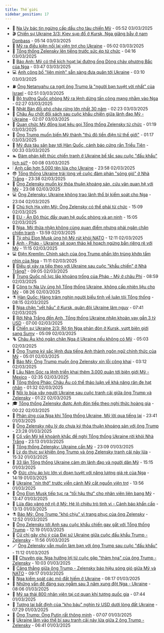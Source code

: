 ```yaml
---
title: Thế giới
sidebar_position: 17
---
```


<!-- dantri-the-gioi:START -->
- 🌋 [Na Uy bác tin ngừng cấp dầu cho tàu chiến Mỹ](https://dantri.com.vn/the-gioi/na-uy-bac-tin-ngung-cap-dau-cho-tau-chien-my-20250303122323957.htm) - 05:52 03/03/2025
- 🎬 [Chiến sự Ukraine 3/3: Kiev sụp đổ ở Kursk, Nga giăng bẫy ở nam Donbass](https://dantri.com.vn/the-gioi/chien-su-ukraine-33-kiev-sup-do-o-kursk-nga-giang-bay-o-nam-donbass-20250303113843447.htm) - 05:14 03/03/2025
- 🧰 [Mỹ ra điều kiện nối lại viện trợ cho Ukraine](https://dantri.com.vn/the-gioi/my-ra-dieu-kien-noi-lai-vien-tro-cho-ukraine-20250303112037769.htm) - 05:02 03/03/2025
- 🌋 [Tổng thống Zelensky lên tiếng trước sức ép từ chức](https://dantri.com.vn/the-gioi/tong-thong-zelensky-len-tieng-truoc-suc-ep-tu-chuc-20250303110800600.htm) - 04:16 03/03/2025
- 🗽 [Báo Anh: Mỹ có thể kích hoạt lại đường ống Dòng chảy phương Bắc của Nga](https://dantri.com.vn/the-gioi/bao-anh-my-co-the-kich-hoat-lai-duong-ong-dong-chay-phuong-bac-cua-nga-20250303095825257.htm) - 03:47 03/03/2025
- 💻 [Anh công bố &quot;liên minh&quot; sẵn sàng đưa quân tới Ukraine](https://dantri.com.vn/the-gioi/anh-cong-bo-lien-minh-san-sang-dua-quan-toi-ukraine-20250303100137805.htm) - 03:10 03/03/2025
- ⛽️ [Ông Netanyahu ca ngợi ông Trump là &quot;người bạn tuyệt vời nhất&quot; của Israel](https://dantri.com.vn/the-gioi/ong-netanyahu-ca-ngoi-ong-trump-la-nguoi-ban-tuyet-voi-nhat-cua-israel-20250303094144466.htm) - 02:51 03/03/2025
- 🤩 [Bộ trưởng Quốc phòng Mỹ ra lệnh dừng tấn công mạng nhằm vào Nga](https://dantri.com.vn/the-gioi/bo-truong-quoc-phong-my-ra-lenh-dung-tan-cong-mang-nham-vao-nga-20250303084629266.htm) - 02:27 03/03/2025
- 🧐 [Nhật Bản đối phó cháy rừng lớn nhất 30 năm](https://dantri.com.vn/the-gioi/nhat-ban-doi-pho-chay-rung-lon-nhat-30-nam-20250303084306534.htm) - 02:23 03/03/2025
- 🎊 [Châu Âu chốt đối sách sau cuộc khẩu chiến giữa lãnh đạo Mỹ - Ukraine](https://dantri.com.vn/the-gioi/chau-au-chot-doi-sach-sau-cuoc-khau-chien-giua-lanh-dao-my-ukraine-20250303082504211.htm) - 02:07 03/03/2025
- 📝 [Quan chức Mỹ đồng loạt kêu gọi Tổng thống Zelensky từ chức](https://dantri.com.vn/the-gioi/quan-chuc-my-dong-loat-keu-goi-tong-thong-zelensky-tu-chuc-20250303075334599.htm) - 01:19 03/03/2025
- 🤡 [Ông Trump muốn biến Mỹ thành &quot;thủ đô tiền điện tử thế giới&quot;](https://dantri.com.vn/the-gioi/ong-trump-muon-bien-my-thanh-thu-do-tien-dien-tu-the-gioi-20250303075051463.htm) - 01:17 03/03/2025
- 🥷 [Mỹ đưa tàu sân bay tới Hàn Quốc, cảnh báo cứng rắn Triều Tiên](https://dantri.com.vn/the-gioi/my-dua-tau-san-bay-toi-han-quoc-canh-bao-cung-ran-trieu-tien-20250303071110774.htm) - 00:33 03/03/2025
- 🏊 [Đàm phán kết thúc chiến tranh ở Ukraine bế tắc sau cuộc &quot;đấu khẩu&quot; lịch sử?](https://dantri.com.vn/the-gioi/dam-phan-ket-thuc-chien-tranh-o-ukraine-be-tac-sau-cuoc-dau-khau-lich-su-20250302230327591.htm) - 00:08 03/03/2025
- 🕯 [Anh cấp hơn 5.000 tên lửa cho Ukraine](https://dantri.com.vn/the-gioi/anh-cap-hon-5000-ten-lua-cho-ukraine-20250303065433054.htm) - 23:58 02/03/2025
- 😎 [Tổng thống Ukraine trải lòng về cuộc đàm phán &quot;sóng gió&quot; ở Nhà Trắng](https://dantri.com.vn/the-gioi/tong-thong-ukraine-trai-long-ve-cuoc-dam-phan-song-gio-o-nha-trang-20250303063358132.htm) - 23:38 02/03/2025
- 🌈 [Ông Zelensky muốn ký thỏa thuận khoáng sản, cứu vãn quan hệ với Mỹ](https://dantri.com.vn/the-gioi/ong-zelensky-muon-ky-thoa-thuan-khoang-san-cuu-van-quan-he-voi-my-20250303060351942.htm) - 23:08 02/03/2025
- 💻 [Ông Zelensky: Ukraine không trao lãnh thổ bị kiểm soát cho Nga](https://dantri.com.vn/the-gioi/ong-zelensky-ukraine-khong-trao-lanh-tho-bi-kiem-soat-cho-nga-20250303055645608.htm) - 23:04 02/03/2025
- 🤖 [Chủ tịch Hạ viện Mỹ: Ông Zelensky có thể phải từ chức](https://dantri.com.vn/the-gioi/chu-tich-ha-vien-my-ong-zelensky-co-the-phai-tu-chuc-20250302220343401.htm) - 15:09 02/03/2025
- 🦏 [EU - Ấn Độ thúc đẩy quan hệ quốc phòng và an ninh](https://dantri.com.vn/the-gioi/eu-an-do-thuc-day-quan-he-quoc-phong-va-an-ninh-20250302220459833.htm) - 15:05 02/03/2025
- 🌁 [Nga, Mỹ thừa nhận không cùng quan điểm nhưng phải ngăn chặn chiến tranh](https://dantri.com.vn/the-gioi/nga-my-thua-nhan-khong-cung-quan-diem-nhung-phai-ngan-chan-chien-tranh-20250302195614508.htm) - 13:59 02/03/2025
- 🐘 [Tỷ phú Elon Musk ủng hộ Mỹ rút khỏi NATO](https://dantri.com.vn/the-gioi/ty-phu-elon-musk-ung-ho-my-rut-khoi-nato-20250302190535485.htm) - 12:11 02/03/2025
- 🥷 [Anh - Pháp - Ukraine sẽ soạn thảo kế hoạch ngừng bắn riêng rẽ với Mỹ](https://dantri.com.vn/the-gioi/anh-phap-ukraine-se-soan-thao-ke-hoach-ngung-ban-rieng-re-voi-my-20250302173457794.htm) - 11:15 02/03/2025
- 💻 [Điện Kremlin: Chính sách của ông Trump phần lớn trùng khớp tầm nhìn của Nga](https://dantri.com.vn/the-gioi/dien-kremlin-chinh-sach-cua-ong-trump-phan-lon-trung-khop-tam-nhin-cua-nga-20250302180057517.htm) - 11:11 02/03/2025
- 🎡 [Điều gì xảy ra tiếp theo với Ukraine sau cuộc &quot;khẩu chiến&quot; ở Nhà Trắng?](https://dantri.com.vn/the-gioi/dieu-gi-xay-ra-tiep-theo-voi-ukraine-sau-cuoc-khau-chien-o-nha-trang-20250302155110094.htm) - 09:05 02/03/2025
- 🧰 [Trung Quốc nỗ lực lấp khoảng trống của Pháp - Mỹ ở châu Phi](https://dantri.com.vn/the-gioi/trung-quoc-no-luc-lap-khoang-trong-cua-phap-my-o-chau-phi-20250302154256300.htm) - 08:59 02/03/2025
- 🥸 [Công ty Na Uy ủng hộ Tổng thống Ukraine, không cấp nhiên liệu cho Mỹ](https://dantri.com.vn/the-gioi/cong-ty-na-uy-ung-ho-tong-thong-ukraine-khong-cap-nhien-lieu-cho-my-20250302152016969.htm) - 08:26 02/03/2025
- ⚗️ [Hàn Quốc: Hàng trăm nghìn người biểu tình về luận tội Tổng thống](https://dantri.com.vn/the-gioi/han-quoc-hang-tram-nghin-nguoi-bieu-tinh-ve-luan-toi-tong-thong-20250302151533994.htm) - 08:15 02/03/2025
- 🌮 [Nga chặn &quot;yết hầu&quot; ở Kursk, quân đội Ukraine lâm nguy](https://dantri.com.vn/the-gioi/nga-chan-yet-hau-o-kursk-quan-doi-ukraine-lam-nguy-20250302122643198.htm) - 07:41 02/03/2025
- 🎃 [Rời Nhà Trắng đến Anh, Tổng thống Ukraine nhận khoản vay gần 3 tỷ USD](https://dantri.com.vn/the-gioi/roi-nha-trang-den-anh-tong-thong-ukraine-nhan-khoan-vay-gan-3-ty-usd-20250302090409996.htm) - 07:00 02/03/2025
- 💫 [Chiến sự Ukraine 2/3: Rộ tin Nga phản đòn ở Kursk, vượt biên giới sang Sumy](https://dantri.com.vn/the-gioi/chien-su-ukraine-23-ro-tin-nga-phan-don-o-kursk-vuot-bien-gioi-sang-sumy-20250302120125012.htm) - 05:09 02/03/2025
- 🪜 [Châu Âu khó ngăn chặn Nga ở Ukraine nếu không có Mỹ](https://dantri.com.vn/the-gioi/chau-au-kho-ngan-chan-nga-o-ukraine-neu-khong-co-my-20250302120034053.htm) - 05:03 02/03/2025
- 🌋 [Ông Trump ký sắc lệnh đưa tiếng Anh thành ngôn ngữ chính thức của Mỹ](https://dantri.com.vn/the-gioi/ong-trump-ky-sac-lenh-dua-tieng-anh-thanh-ngon-ngu-chinh-thuc-cua-my-20250302115538436.htm) - 05:01 02/03/2025
- 🦏 [Báo Mỹ: Ông Trump muốn ông Zelensky xin lỗi công khai](https://dantri.com.vn/the-gioi/bao-my-ong-trump-muon-ong-zelensky-xin-loi-cong-khai-20250302092723123.htm) - 03:12 02/03/2025
- 👀 [Lầu Năm Góc ra lệnh triển khai thêm 3.000 quân tới biên giới Mỹ - Mexico](https://dantri.com.vn/the-gioi/lau-nam-goc-ra-lenh-trien-khai-them-3000-quan-toi-bien-gioi-my-mexico-20250302084617842.htm) - 02:35 02/03/2025
- 🧰 [Tổng thống Pháp: Châu Âu có thể thảo luận về khả năng răn đe hạt nhân](https://dantri.com.vn/the-gioi/tong-thong-phap-chau-au-co-the-thao-luan-ve-kha-nang-ran-de-hat-nhan-20250302074741183.htm) - 01:32 02/03/2025
- 🚀 [Nỗi lo bủa vây người Ukraine sau cuộc tranh cãi giữa ông Trump và Zelensky](https://dantri.com.vn/the-gioi/noi-lo-bua-vay-nguoi-ukraine-sau-cuoc-tranh-cai-giua-ong-trump-va-zelensky-20250302073916485.htm) - 01:22 02/03/2025
- 🎓 [Tổng thống Zelensky được Anh đón tiếp theo nghi thức hoàng gia](https://dantri.com.vn/the-gioi/tong-thong-zelensky-duoc-anh-don-tiep-theo-nghi-thuc-hoang-gia-20250302065311032.htm) - 00:22 02/03/2025
- 🥸 [Phản ứng của Nga khi Tổng thống Ukraine, Mỹ lời qua tiếng lại](https://dantri.com.vn/the-gioi/phan-ung-cua-nga-khi-tong-thong-ukraine-my-loi-qua-tieng-lai-20250302061934336.htm) - 23:41 01/03/2025
- 🦅 [Ông Zelensky nêu lý do chưa ký thỏa thuận khoáng sản với ông Trump](https://dantri.com.vn/the-gioi/ong-zelensky-neu-ly-do-chua-ky-thoa-thuan-khoang-san-voi-ong-trump-20250302003814251.htm) - 23:28 01/03/2025
- 🤭 [Cố vấn Mỹ kể khoảnh khắc đề nghị Tổng thống Ukraine rời khỏi Nhà Trắng](https://dantri.com.vn/the-gioi/co-van-my-ke-khoanh-khac-de-nghi-tong-thong-ukraine-roi-khoi-nha-trang-20250302000540854.htm) - 23:13 01/03/2025
- 🤖 [Tổng thống Zelensky: Ukraine cần Mỹ](https://dantri.com.vn/the-gioi/tong-thong-zelensky-ukraine-can-my-20250302060242805.htm) - 23:09 01/03/2025
- 🐲 [Lý do thực sự khiến ông Trump và ông Zelensky tranh cãi nảy lửa](https://dantri.com.vn/the-gioi/ly-do-thuc-su-khien-ong-trump-va-ong-zelensky-tranh-cai-nay-lua-20250301222614199.htm) - 15:32 01/03/2025
- 🫣 [33 lần Tổng thống Ukraine cảm ơn lãnh đạo và người dân Mỹ](https://dantri.com.vn/the-gioi/33-lan-tong-thong-ukraine-cam-on-lanh-dao-va-nguoi-dan-my-20250301204357272.htm) - 15:15 01/03/2025
- 🐵 [Đức chịu áp lực lớn vì đoạn tuyệt với năng lượng giá rẻ của Nga](https://dantri.com.vn/the-gioi/duc-chiu-ap-luc-lon-vi-doan-tuyet-voi-nang-luong-gia-re-cua-nga-20250301203806179.htm) - 14:19 01/03/2025
- 🫶 [Ukraine &quot;nín thở&quot; trước viễn cảnh Mỹ cắt nguồn viện trợ](https://dantri.com.vn/the-gioi/ukraine-nin-tho-truoc-vien-canh-my-cat-nguon-vien-tro-20250301205123375.htm) - 13:56 01/03/2025
- 💃 [Ông Elon Musk tiếp tục ra &quot;tối hậu thư&quot; cho nhân viên liên bang Mỹ](https://dantri.com.vn/the-gioi/ong-elon-musk-tiep-tuc-ra-toi-hau-thu-cho-nhan-vien-lien-bang-my-20250301202807085.htm) - 13:47 01/03/2025
- 💫 [Lừa đảo vàng nở rộ ở Mỹ: Hé lộ chiêu trò tinh vi - Cảnh báo khẩn cấp](https://dantri.com.vn/the-gioi/lua-dao-vang-no-ro-o-my-he-lo-chieu-tro-tinh-vi-canh-bao-khan-cap-20250301133622640.htm) - 13:13 01/03/2025
- ⚗️ [Báo Mỹ: Ông Trump &quot;khó chịu&quot; vì trang phục của ông Zelensky](https://dantri.com.vn/the-gioi/bao-my-ong-trump-kho-chiu-vi-trang-phuc-cua-ong-zelensky-20250301193238006.htm) - 12:52 01/03/2025
- 🥷 [Ông Zelensky tới Anh sau cuộc khẩu chiến gay gắt với Tổng thống Trump](https://dantri.com.vn/the-gioi/ong-zelensky-toi-anh-sau-cuoc-khau-chien-gay-gat-voi-tong-thong-trump-20250301191124755.htm) - 12:19 01/03/2025
- 🥸 [Cử chỉ gây chú ý của Đại sứ Ukraine giữa cuộc đấu khẩu Trump - Zelensky](https://dantri.com.vn/the-gioi/cu-chi-gay-chu-y-cua-dai-su-ukraine-giua-cuoc-dau-khau-trump-zelensky-20250301182105915.htm) - 11:56 01/03/2025
- 🪄 [Ông Zelensky vẫn muốn làm bạn với ông Trump sau cuộc &quot;đấu khẩu&quot;](https://dantri.com.vn/the-gioi/ong-zelensky-van-muon-lam-ban-voi-ong-trump-sau-cuoc-dau-khau-20250301180136209.htm) - 11:12 01/03/2025
- 🧑‍💻 [Chuyên gia: Nga hưởng lợi từ cuộc gặp &quot;thảm họa&quot; của ông Trump - Zelensky](https://dantri.com.vn/the-gioi/chuyen-gia-nga-huong-loi-tu-cuoc-gap-tham-hoa-cua-ong-trump-zelensky-20250301161102038.htm) - 10:03 01/03/2025
- 🤭 [Căng thẳng giữa ông Trump - Zelensky báo hiệu sóng gió giữa Mỹ và NATO](https://dantri.com.vn/the-gioi/cang-thang-giua-ong-trump-zelensky-bao-hieu-song-gio-giua-my-va-nato-20250301161714104.htm) - 09:17 01/03/2025
- 🗽 [Nga kiểm soát các mỏ đất hiếm ở Ukraine](https://dantri.com.vn/the-gioi/nga-kiem-soat-cac-mo-dat-hiem-o-ukraine-20250301144953667.htm) - 08:17 01/03/2025
- 🤖 [Những vấn đề đáng suy ngẫm sau 3 năm xung đột Nga - Ukraine](https://dantri.com.vn/the-gioi/nhung-van-de-dang-suy-ngam-sau-3-nam-xung-dot-nga-ukraine-20250228081403922.htm) - 08:06 01/03/2025
- 🌈 [Mỹ sa thải 800 nhân viên tại cơ quan khí tượng quốc gia](https://dantri.com.vn/the-gioi/my-sa-thai-800-nhan-vien-tai-co-quan-khi-tuong-quoc-gia-20250301144210822.htm) - 07:44 01/03/2025
- 🤩 [Tương lai bất định của &quot;kho báu&quot; nghìn tỷ USD dưới lòng đất Ukraine](https://dantri.com.vn/the-gioi/tuong-lai-bat-dinh-cua-kho-bau-nghin-ty-usd-duoi-long-dat-ukraine-20250301124600405.htm) - 07:29 01/03/2025
- 🤗 [Ông Trump: Ông Putin rất thông minh](https://dantri.com.vn/the-gioi/ong-trump-ong-putin-rat-thong-minh-20250301135714677.htm) - 07:07 01/03/2025
- 🙉 [Ukraine lâm vào thế bí sau tranh cãi nảy lửa giữa 2 ông Trump - Zelensky](https://dantri.com.vn/the-gioi/ukraine-lam-vao-the-bi-sau-tranh-cai-nay-lua-giua-2-ong-trump-zelensky-20250301132156928.htm) - 06:41 01/03/2025<!-- dantri-the-gioi:END -->
